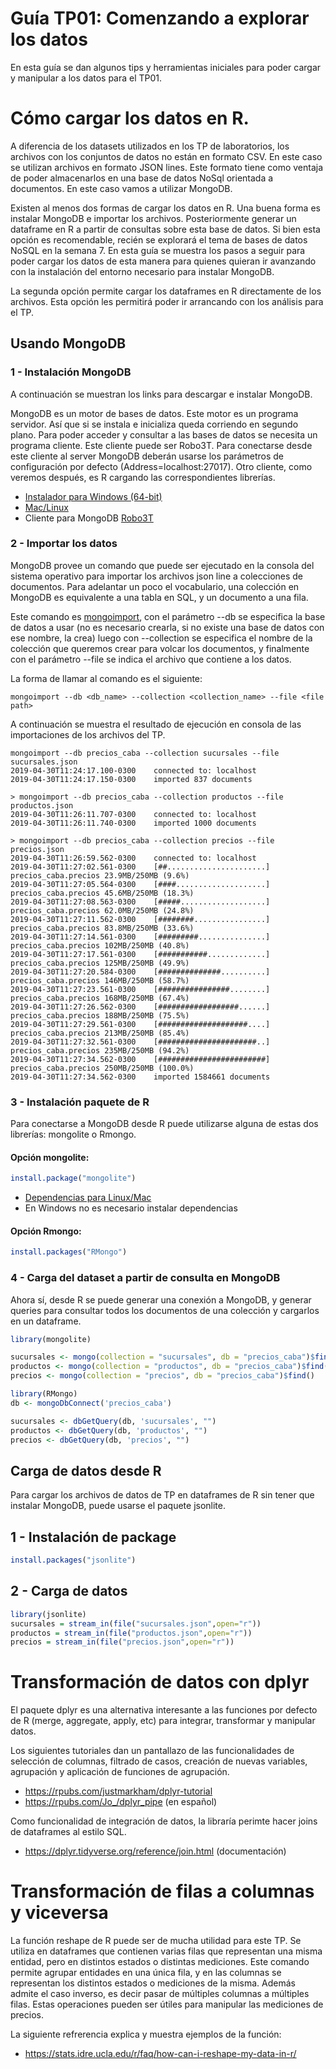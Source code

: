# Guía TP01: Comenzando a explorar los datos

En esta guía se dan algunos tips y herramientas iniciales para poder cargar y manipular a los datos para el TP01.

# Cómo cargar los datos en R.

A diferencia de los datasets utilizados en los TP de laboratorios, los archivos con los conjuntos de datos no están en formato CSV. En este caso se utilizan archivos en formato JSON lines. Este formato tiene como ventaja de poder almacenarlos en una base de datos NoSql orientada a documentos. En este caso vamos a utilizar MongoDB.

Existen al menos dos formas de cargar los datos en R. Una buena forma es instalar MongoDB e importar los archivos. Posteriormente generar un dataframe en R a partir de consultas sobre esta base de datos. Si bien esta opción es recomendable, recién se explorará el tema de bases de datos NoSQL en la semana 7. En esta guía se muestra los pasos a seguir para poder cargar los datos de esta manera para quienes quieran ir avanzando con la instalación del entorno necesario para instalar MongoDB.

La segunda opción permite cargar los dataframes en R directamente de los archivos. Esta opción les permitirá poder ir arrancando con los análisis para el TP.

## Usando MongoDB

### 1 - Instalación MongoDB

A continuación se muestran los links para descargar e instalar MongoDB. 

MongoDB es un motor de bases de datos. Este motor es un programa servidor. Así que si se instala e inicializa queda corriendo en segundo plano. Para poder acceder y consultar a las bases de datos se necesita un programa cliente. Este cliente puede ser Robo3T. Para conectarse desde este cliente al server MongoDB deberán usarse los parámetros de configuración por defecto (Address=localhost:27017). Otro cliente, como veremos después, es R cargando las correspondientes librerías.

- [Instalador para Windows (64-bit)](https://fastdl.mongodb.org/win32/mongodb-win32-x86_64-2008plus-ssl-3.6.4-signed.msi)
- [Mac/Linux](https://www.mongodb.com/download-center?#community)
- Cliente para MongoDB [Robo3T](https://robomongo.org/download")

### 2 - Importar los datos

MongoDB provee un comando que puede ser ejecutado en la consola del sistema operativo para importar los archivos json line a colecciones de documentos. Para adelantar un poco el vocabulario, una colección en MongoDB es equivalente a una tabla en SQL, y un documento a una fila.

Este comando es [mongoimport](https://docs.mongodb.com/manual/reference/program/mongoimport/), con el parámetro --db se especifica la base de datos a usar (no es necesario crearla, si no existe una base de datos con ese nombre, la crea) luego con --collection se especifica el nombre de la colección que queremos crear para volcar los documentos, y finalmente con el parámetro --file se indica el archivo que contiene a los datos.

La forma de llamar al comando es el siguiente:

```
mongoimport --db <db_name> --collection <collection_name> --file <file path>
```

A continuación se muestra el resultado de ejecución en consola de las importaciones de los archivos del TP.

```
mongoimport --db precios_caba --collection sucursales --file sucursales.json
2019-04-30T11:24:17.100-0300	connected to: localhost
2019-04-30T11:24:17.150-0300	imported 837 documents
```

```
> mongoimport --db precios_caba --collection productos --file productos.json 
2019-04-30T11:26:11.707-0300	connected to: localhost
2019-04-30T11:26:11.740-0300	imported 1000 documents
```

```
> mongoimport --db precios_caba --collection precios --file precios.json 
2019-04-30T11:26:59.562-0300	connected to: localhost
2019-04-30T11:27:02.561-0300	[##......................] precios_caba.precios	23.9MB/250MB (9.6%)
2019-04-30T11:27:05.564-0300	[####....................] precios_caba.precios	45.6MB/250MB (18.3%)
2019-04-30T11:27:08.563-0300	[#####...................] precios_caba.precios	62.0MB/250MB (24.8%)
2019-04-30T11:27:11.562-0300	[########................] precios_caba.precios	83.8MB/250MB (33.6%)
2019-04-30T11:27:14.561-0300	[#########...............] precios_caba.precios	102MB/250MB (40.8%)
2019-04-30T11:27:17.561-0300	[###########.............] precios_caba.precios	125MB/250MB (49.9%)
2019-04-30T11:27:20.584-0300	[##############..........] precios_caba.precios	146MB/250MB (58.7%)
2019-04-30T11:27:23.561-0300	[################........] precios_caba.precios	168MB/250MB (67.4%)
2019-04-30T11:27:26.562-0300	[##################......] precios_caba.precios	188MB/250MB (75.5%)
2019-04-30T11:27:29.561-0300	[####################....] precios_caba.precios	213MB/250MB (85.4%)
2019-04-30T11:27:32.561-0300	[######################..] precios_caba.precios	235MB/250MB (94.2%)
2019-04-30T11:27:34.562-0300	[########################] precios_caba.precios	250MB/250MB (100.0%)
2019-04-30T11:27:34.562-0300	imported 1584661 documents
```

### 3 - Instalación paquete de R

Para conectarse a MongoDB desde R puede utilizarse alguna de estas dos librerías: mongolite o Rmongo. 

#### Opción mongolite:

```R
install.package("mongolite")
```
- [Dependencias para Linux/Mac](https://jeroen.github.io/mongolite/)
- En Windows no es necesario instalar dependencias

#### Opción Rmongo:

```R
install.packages("RMongo")
```

### 4 - Carga del dataset a partir de consulta en MongoDB

Ahora sí, desde R se puede generar una conexión a MongoDB, y generar queries para consultar todos los documentos de una colección y cargarlos en un dataframe.

```R
library(mongolite)

sucursales <- mongo(collection = "sucursales", db = "precios_caba")$find()
productos <- mongo(collection = "productos", db = "precios_caba")$find()
precios <- mongo(collection = "precios", db = "precios_caba")$find()
```

```R
library(RMongo)
db <- mongoDbConnect('precios_caba')

sucursales <- dbGetQuery(db, 'sucursales', "")
productos <- dbGetQuery(db, 'productos', "")
precios <- dbGetQuery(db, 'precios', "")
```


## Carga de datos desde R

Para cargar los archivos de datos de TP en dataframes de R sin tener que instalar MongoDB, puede usarse el paquete jsonlite.

## 1 - Instalación de package

```R
install.packages("jsonlite")
```

## 2 - Carga de datos

```R
library(jsonlite)
sucursales = stream_in(file("sucursales.json",open="r"))
productos = stream_in(file("productos.json",open="r"))
precios = stream_in(file("precios.json",open="r"))
```


# Transformación de datos con dplyr

El paquete dplyr es una alternativa interesante a las funciones por defecto de R (merge, aggregate, apply, etc) para integrar, transformar y manipular datos.

Los siguientes tutoriales dan un pantallazo de las funcionalidades de selección de columnas, filtrado de casos, creación de nuevas variables, agrupación y aplicación de funciones de agrupación.
- https://rpubs.com/justmarkham/dplyr-tutorial
- https://rpubs.com/Jo_/dplyr_pipe (en español)

Como funcionalidad de integración de datos, la libraría perimte hacer joins de dataframes al estilo SQL.
- https://dplyr.tidyverse.org/reference/join.html (documentación)

# Transformación de filas a columnas y viceversa

La función reshape de R puede ser de mucha utilidad para este TP. Se utiliza en dataframes que contienen varias filas que representan una misma entidad, pero en distintos estados o distintas mediciones. Este comando permite agrupar entidades en una única fila, y en las columnas se representan los distintos estados o mediciones de la misma. Además admite el caso inverso, es decir pasar de múltiples columnas a múltiples filas. Estas operaciones pueden ser útiles para manipular las mediciones de precios.

La siguiente refrerencia explica y muestra ejemplos de la función:
- https://stats.idre.ucla.edu/r/faq/how-can-i-reshape-my-data-in-r/


